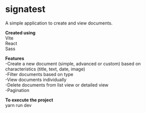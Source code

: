 # signatest

A simple application to create and view documents.

**Created using**<br>
Vite<br>
React<br>
Sass<br>

**Features**<br>
-Create a new document (simple, advanced or custom) based on characteristics (title, text, date, image)<br>
-Filter documents based on type<br>
-View documents individually<br>
-Delete documents from list view or detailed view<br>
-Pagination<br>

**To execute the project**<br>
yarn run dev
